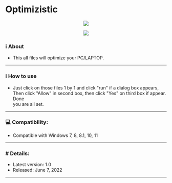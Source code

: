# Optimizistic

<p align="center">
   <img src="https://imgs.search.brave.com/5eRJ2SANdJ8Uk9uzkFpN7hY1Lz3oFaYcLoZ9JzJbQOc/rs:fit:180:225:1/g:ce/aHR0cHM6Ly90c2U0/Lm1tLmJpbmcubmV0/L3RoP2lkPU9JUC5m/ZmNaal9SSEE1UzVH/Nm5LV1VkWTV3SGFI/YSZwaWQ9QXBp">
</p> 

<p align="center">
	<a href="https://objects.githubusercontent.com/github-production-release-asset-2e65be/502537728/a7b2c514-a00c-4198-8b1a-6d2f1a3c9680?X-Amz-Algorithm=AWS4-HMAC-SHA256&X-Amz-Credential=AKIAIWNJYAX4CSVEH53A%2F20220612%2Fus-east-1%2Fs3%2Faws4_request&X-Amz-Date=20220612T065759Z&X-Amz-Expires=300&X-Amz-Signature=44d604fe7027e64eead9e85a28541f4f41afcccb59173567ff6f2ea6476767e5&X-Amz-SignedHeaders=host&actor_id=95404140&key_id=0&repo_id=502537728&response-content-disposition=attachment%3B%20filename%3DOptimizistic.zip&response-content-type=application%2Foctet-stream" target="_blank">
		<img src="https://imgs.search.brave.com/ylfI-JagTFXtvkpz_c9H07IGMm8f1jRsvQADTRbiuqg/rs:fit:948:225:1/g:ce/aHR0cHM6Ly90c2U0/Lm1tLmJpbmcubmV0/L3RoP2lkPU9JUC5p/Q0E3UG43bS11OU5h/Yi13d3RyMjJRSGFE/dCZwaWQ9QXBp">
		<br>
	</a>
</p>

### ℹ️ About ### 

* This all files will optimize your PC/LAPTOP.

<hr> 

### ℹ️ How to use ###

* Just click on those files 1 by 1 and click "run" if a dialog box appears, Then click "Allow" in second box, then click "Yes" on third box if appear. Done<br> you are all set. 
 
<hr>

### 💻 Compatibility: ###

* Compatible with Windows 7, 8, 8.1, 10, 11

<hr>

### #️ Details: ###

* Latest version: 1.0
* Released: June 7, 2022

<hr>

